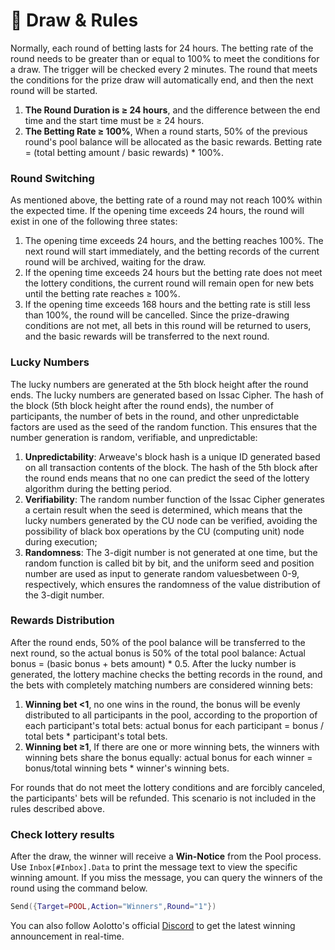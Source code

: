 # 🌟 Draw & Rules

Normally, each round of betting lasts for 24 hours. The betting rate of the round needs to be greater than or equal to 100% to meet the conditions for a draw. The trigger will be checked every 2 minutes. The round that meets the conditions for the prize draw will automatically end, and then the next round will be started.

1. **The Round Duration is ≥ 24 hours**, and the difference between the end time and the start time must be ≥ 24 hours.
2. **The Betting Rate ≥ 100%**, When a round starts, 50% of the previous round's pool balance will be allocated as the basic rewards. Betting rate = (total betting amount / basic rewards) \* 100%.

### **Round Switching**

As mentioned above, the betting rate of a round may not reach 100% within the expected time. If the opening time exceeds 24 hours, the round will exist in one of the following three states:

1. The opening time exceeds 24 hours, and the betting reaches 100%. The next round will start immediately, and the betting records of the current round will be archived, waiting for the draw.
2. If the opening time exceeds 24 hours but the betting rate does not meet the lottery conditions, the current round will remain open for new bets until the betting rate reaches ≥ 100%.
3. If the opening time exceeds 168 hours and the betting rate is still less than 100%, the round will be cancelled. Since the prize-drawing conditions are not met, all bets in this round will be returned to users, and the basic rewards will be transferred to the next round.

### Lucky Numbers

The lucky numbers are generated at the 5th block height after the round ends. The lucky numbers are generated based on Issac Cipher. The hash of the block (5th block height after the round ends), the number of participants, the number of bets in the round, and other unpredictable factors are used as the seed of the random function. This ensures that the number generation is random, verifiable, and unpredictable:

1. **Unpredictability**: Arweave's block hash is a unique ID generated based on all transaction contents of the block. The hash of the 5th block after the round ends means that no one can predict the seed of the lottery algorithm during the betting period.
2. **Verifiability**: The random number function of the Issac Cipher generates a certain result when the seed is determined, which means that the lucky numbers generated by the CU node can be verified, avoiding the possibility of black box operations by the CU (computing unit) node during execution;
3. **Randomness**: The 3-digit number is not generated at one time, but the random function is called bit by bit, and the uniform seed and position number are used as input to generate random values ​between 0-9, respectively, which ensures the randomness of the value distribution of the 3-digit number.

### Rewards Distribution

After the round ends, 50% of the pool balance will be transferred to the next round, so the actual bonus is 50% of the total pool balance: Actual bonus = (basic bonus + bets amount) \* 0.5. After the lucky number is generated, the lottery machine checks the betting records in the round, and the bets with completely matching numbers are considered winning bets:

1. **Winning bet <1**, no one wins in the round, the bonus will be evenly distributed to all participants in the pool, according to the proportion of each participant's total bets: actual bonus for each participant = bonus / total bets \* participant's total bets.
2. **Winning bet ≥1**, If there are one or more winning bets, the winners with winning bets share the bonus equally: actual bonus for each winner = bonus/total winning bets \* winner's winning bets.

For rounds that do not meet the lottery conditions and are forcibly canceled, the participants' bets will be refunded. This scenario is not included in the rules described above.

### Check lottery results

After the draw, the winner will receive a **Win-Notice** from the Pool process. Use `Inbox[#Inbox].Data` to print the message text to view the specific winning amount. If you miss the message, you can query the winners of the round using the command below.

```lua
Send({Target=POOL,Action="Winners",Round="1"})
```

You can also follow Aolotto's official [Discord](https://discord.com/invite/BFhkUCRjmF) to get the latest winning announcement in real-time.

